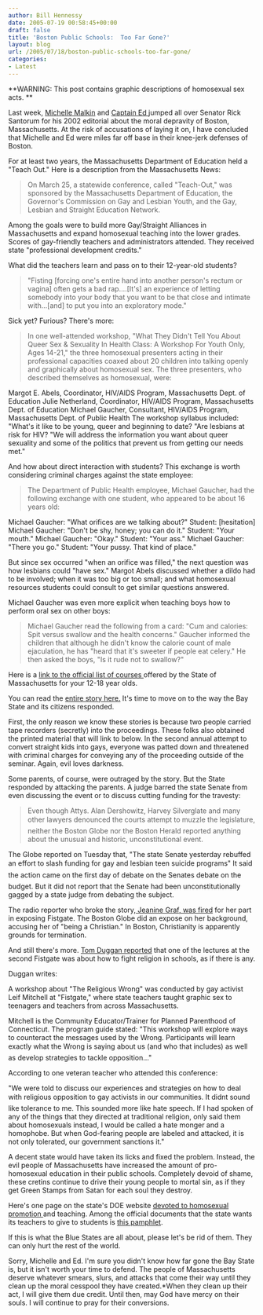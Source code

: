 ```yaml
---
author: Bill Hennessy
date: 2005-07-19 00:58:45+00:00
draft: false
title: 'Boston Public Schools:  Too Far Gone?'
layout: blog
url: /2005/07/18/boston-public-schools-too-far-gone/
categories:
- Latest
---
```


**WARNING:  This post contains graphic descriptions of homosexual sex acts.  **

Last week, [Michelle Malkin](https://www.michellemalkin.com/) and [Captain Ed ](https://www.captainsquartersblog.com/mt/)jumped all over Senator Rick Santorum for his 2002 editorial about the moral depravity of Boston, Massachusetts.  At the risk of accusations of laying it on, I have concluded that Michelle and Ed were miles far off base in their knee-jerk defenses of Boston.

For at least two years, the Massachusetts Department of Education held a "Teach Out."  Here is a description from the Massachusetts News:



> On March 25, a statewide conference, called "Teach-Out," was sponsored by the Massachusetts Department of Education, the Governor's Commission on Gay and Lesbian Youth, and the Gay, Lesbian and Straight Education Network.

Among the goals were to build more Gay/Straight Alliances in Massachusetts and expand homosexual teaching into the lower grades. Scores of gay-friendly teachers and administrators attended. They received state "professional development credits."  



What did the teachers learn and pass on to their 12-year-old students?



> "Fisting [forcing one's entire hand into another person's rectum or vagina] often gets a bad rap....[It's] an experience of letting somebody into your body that you want to be that close and intimate with...[and] to put you into an exploratory mode." 



Sick yet?  Furious?  There's more:



> In one well-attended workshop, "What They Didn't Tell You About Queer Sex & Sexuality In Health Class: A Workshop For Youth Only, Ages 14-21," the three homosexual presenters acting in their professional capacities coaxed about 20 children into talking openly and graphically about homosexual sex. The three presenters, who described themselves as homosexual, were:

Margot E. Abels, Coordinator, HIV/AIDS Program, Massachusetts Dept. of Education
Julie Netherland, Coordinator, HIV/AIDS Program, Massachusetts Dept. of Education
Michael Gaucher, Consultant, HIV/AIDS Program, Massachusetts Dept. of Public Health
The workshop syllabus included:
"What's it like to be young, queer and beginning to date?
"Are lesbians at risk for HIV?
"We will address the information you want about queer sexuality and some of the politics that prevent us from getting our needs met." 



And how about direct interaction with students?  This exchange is worth considering criminal charges against the state employee:



> The Department of Public Health employee, Michael Gaucher, had the following exchange with one student, who appeared to be about 16 years old:

Michael Gaucher: "What orifices are we talking about?"
Student: [hesitation]
Michael Gaucher: "Don't be shy, honey; you can do it."
Student: "Your mouth."
Michael Gaucher: "Okay."
Student: "Your ass."
Michael Gaucher: "There you go."
Student: "Your pussy. That kind of place."

But since sex occurred "when an orifice was filled," the next question was how lesbians could "have sex." Margot Abels discussed whether a dildo had to be involved; when it was too big or too small; and what homosexual resources students could consult to get similar questions answered. 



Michael Gaucher was even more explicit when teaching boys how to perform oral sex on other boys:



> Michael Gaucher read the following from a card: "Cum and calories: Spit versus swallow and the health concerns." Gaucher informed the children that although he didn't know the calorie count of male ejaculation, he has "heard that it's sweeter if people eat celery." He then asked the boys, "Is it rude not to swallow?" 



Here is a [link to the official list of courses ](https://www.massnews.com/past_issues/other/8_Aug/auggs5.htm)offered by the State of Massachusetts for your 12-18 year olds.

You can read the [entire story here.](https://www.massnews.com/past_issues/2000/9_Sept/900fist1.htm)  It's time to move on to the way the Bay State and its citizens responded.

First, the only reason we know these stories is because two people carried tape recorders (secretly) into the proceedings.  These folks also obtained the printed material that will link to below.  In the second annual attempt to convert straight kids into gays, everyone was patted down and threatened with criminal charges for conveying any of the proceeding outside of the seminar.  Again, evil loves darkness.

Some parents, of course, were outraged by the story.  But the State responded by attacking the parents.  A judge barred the state Senate from even discussing the event or to discuss cutting funding for the travesty:




> Even though Attys. Alan Dershowitz, Harvey Silverglate and many other lawyers denounced the courts attempt to muzzle the legislature, neither the Boston Globe nor the Boston Herald reported anything about the unusual and historic, unconstitutional event.

The Globe reported on Tuesday that, "The state Senate yesterday rebuffed an effort to slash funding for gay and lesbian teen suicide programs" It said the action came on the first day of debate on the Senates debate on the budget.
But it did not report that the Senate had been unconstitutionally gagged by a state judge from debating the subject. 



The radio reporter who broke the story,[ Jeanine Graf, was fired](https://www.massnews.com/past_issues/2001/feb%202001/febgraf.htm) for her part in exposing Fistgate.  The Boston Globe did an expose on her background, accusing her of "being a Christian."  In Boston, Christianity is apparently grounds for termination.

And still there's more. [ Tom Duggan reported](https://www.massnews.com/past_issues/2000/Schools/fistrep.htm#10) that one of the lectures at the second Fistgate was about how to fight religion in schools, as if there is any.

Duggan writes:




> 
A workshop about "The Religious Wrong" was conducted by gay activist Leif Mitchell at "Fistgate," where state teachers taught graphic sex to teenagers and teachers from across Massachusetts.

Mitchell is the Community Educator/Trainer for Planned Parenthood of Connecticut.  The program guide stated: "This workshop will explore ways to counteract the messages used by the Wrong. Participants will learn exactly what the Wrong is saying about us (and who that includes) as well as develop strategies to tackle opposition..." 



According to one veteran teacher who attended this conference:



> 
"We were told to discuss our experiences and strategies on how to deal with religious opposition to gay activists in our communities. It didnt sound like tolerance to me. This sounded more like hate speech. If I had spoken of any of the things that they directed at traditional religion, only said them about homosexuals instead, I would be called a hate monger and a homophobe. But when God-fearing people are labeled and attacked, it is not only tolerated, our government sanctions it." 



A decent state would have taken its licks and fixed the problem.  Instead, the evil people of Massachusetts have increased the amount of pro-homosexual education in their public schools.  Completely devoid of shame, these cretins continue to drive their young people to mortal sin, as if they get Green Stamps from Satan for each soul they destroy.

Here's one page on the state's DOE website [devoted to homosexual promotion ](https://www.doe.mass.edu/hssss/GSA/HelpingHands.html)and teaching.  Among the official documents that the state wants its teachers to give to students is [this pamphlet](https://www.article8.org/docs/news_events/glsen_043005/black_book/black_book_inside.htm).

If this is what the Blue States are all about, please let's be rid of them.  They can only hurt the rest of the world.

Sorry, Michelle and Ed.  I'm sure you didn't know how far gone the Bay State is, but it isn't worth your time to defend.  The people of Massachusetts deserve whatever smears, slurs, and attacks that come their way until they clean up the moral cesspool they have created.*When they clean up their act, I will give them due credit.  Until then, may God have mercy on their souls.  I will continue to pray for their conversions.  
